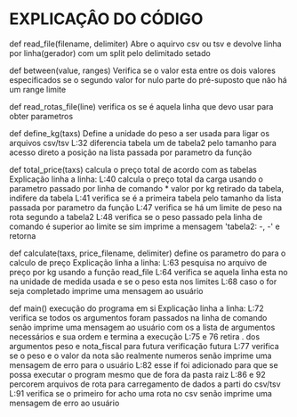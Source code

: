 # EXPLICAÇÂO DO CÓDIGO

def read_file(filename, delimiter)
Abre o aquirvo csv ou tsv e devolve linha por linha(gerador) com um split pelo delimitado setado

def between(value, ranges)
Verifica se o valor esta entre os dois valores especificados se o segundo valor for nulo parte do
pré-suposto que não há um range limite

def read_rotas_file(line)
verifica os se é aquela linha que devo usar para obter parametros

def define_kg(taxs)
Define a unidade do peso a ser usada para ligar os arquivos csv/tsv
L:32 diferencia tabela um de tabela2 pelo tamanho para acesso direto a posição na lista passada por 
parametro da função

def total_price(taxs)
calcula o preço total de acordo com as tabelas
Explicação linha a linha:
L:40 calcula o preço total da carga usando o parametro passado por linha de comando * valor por
kg retirado da tabela, indifere da tabela
L:41 verifica se é a primeira tabela pelo tamanho da lista passada por parametro da função
L:47 verifica se há um limite de peso na rota segundo a tabela2
L:48 verifica se o peso passado pela linha de comando é superior ao limite se sim imprime a mensagem
'tabela2: -, -' e retorna

def calculate(taxs, price_filename, delimiter)
define os parametro do para o calculo de preço
Explicação linha a linha:
L:63 pesquisa no arquivo de preço por kg usando a função read_file
L:64 verifica se aquela linha esta no na unidade de medida usada e se o peso esta nos limites
L:68 caso o for seja completado imprime uma mensagem ao usuário

def main()
execução do programa em si
Explicação linha a linha:
L:72 verifica se todos os argumentos foram passados na linha de comando senão imprime uma mensagem ao usuário
com os a lista de argumentos necessários e sua ordem e termina a execução
L:75 e 76 retira . dos argumentos peso e nota_fiscal para futura verificação futura
L:77 verifica se o peso e o valor da nota são realmente numeros senão imprime uma mensagem de erro para o usuário
L:82 esse if foi adicionado para que se possa executar o program mesmo que de fora da pasta raiz
L:86 e 92 percorem arquivos de rota para carregamento de dados a parti do csv/tsv
L:91 verifica se o primeiro for acho uma rota no csv senão imprime uma mensagem de erro ao usuário
